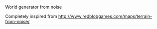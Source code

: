 World generator from noise

Completely inspired from http://www.redblobgames.com/maps/terrain-from-noise/
